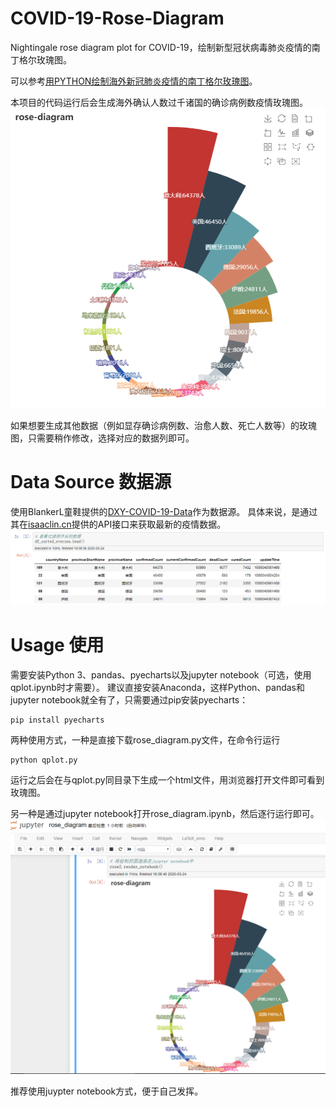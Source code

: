 # COVID-19-Rose-Diagram
Nightingale rose diagram plot for COVID-19，绘制新型冠状病毒肺炎疫情的南丁格尔玫瑰图。

可以参考[用PYTHON绘制海外新冠肺炎疫情的南丁格尔玫瑰图](https://qcloud.fun/2020/03/23/covid-19-rose-diagram-with-python/)。

本项目的代码运行后会生成海外确认人数过千诸国的确诊病例数疫情玫瑰图。
![海外诸国确诊人数玫瑰图](https://github.com/qqgit/COVID-19-Rose-Diagram/blob/master/rose-diagram.PNG)

如果想要生成其他数据（例如显存确诊病例数、治愈人数、死亡人数等）的玫瑰图，只需要稍作修改，选择对应的数据列即可。

# Data Source 数据源
使用BlankerL童鞋提供的[DXY-COVID-19-Data](https://github.com/BlankerL/DXY-COVID-19-Data)作为数据源。
具体来说，是通过其在[isaaclin.cn](https://lab.isaaclin.cn/nCoV/)提供的API接口来获取最新的疫情数据。
![使用的数据示例](https://github.com/qqgit/COVID-19-Rose-Diagram/blob/master/selected-data.PNG)

# Usage 使用
需要安装Python 3、pandas、pyecharts以及jupyter notebook（可选，使用qplot.ipynb时才需要）。
建议直接安装Anaconda，这样Python、pandas和jupyter notebook就全有了，只需要通过pip安装pyecharts：
```
pip install pyecharts
```
两种使用方式，一种是直接下载rose_diagram.py文件，在命令行运行
```
python qplot.py
```
运行之后会在与qplot.py同目录下生成一个html文件，用浏览器打开文件即可看到玫瑰图。

另一种是通过jupyter notebook打开rose_diagram.ipynb，然后逐行运行即可。
![在jupyter notebook中渲染玫瑰图](https://github.com/qqgit/COVID-19-Rose-Diagram/blob/master/rose-diagram-render-notebook.PNG)

推荐使用juypter notebook方式，便于自己发挥。